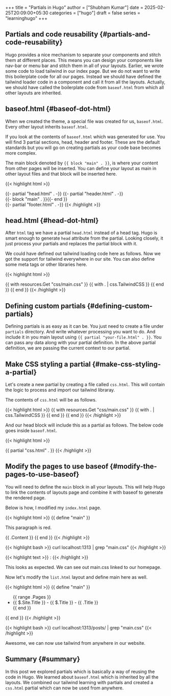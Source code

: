 +++
title = "Partials in Hugo"
author = ["Shubham Kumar"]
date = 2025-02-25T20:09:00+05:30
categories = ["hugo"]
draft = false
series = "learninghugo"
+++

## Partials and code reusability {#partials-and-code-reusability}

Hugo provides a nice mechanism to separate your components and stitch them at different places.
This means you can design your components like nav-bar or menu bar and stitch them in all of your layouts.
Earlier, we wrote some code to load tailwind in our index page.
But we do not want to write this boilerplate code for all our pages.
Instead we should have defined the tailwind loader code in a component and call it from all the layouts.
Actually, we should have called the boilerplate code from `baseof.html` from which all other layouts are inherited.


## baseof.html {#baseof-dot-html}

When we created the theme, a special file was created for us, `baseof.html`.
Every other layout inherits `baseof.html`.

If you look at the contents of `baseof.html` which was generated for use.
You will find 3 partial sections, head, header and footer.
These are the default standards but you will go on creating partials as your code base becomes more complex.

The main block denoted by `{{ block "main" . }}`, is where your content from other pages will be inserted.
You can define your layout as main in other layout files and that block will be inserted here.

{{< highlight html >}}
<!DOCTYPE html>
<html>
    {{- partial "head.html" . -}}
    <body>
        {{- partial "header.html" . -}}
        <div id="content">
        {{- block "main" . }}{{- end }}
        </div>
        {{- partial "footer.html" . -}}
    </body>
</html>
{{< /highlight >}}


## head.html {#head-dot-html}

After `html` tag we have a partial `head.html` instead of a head tag.
Hugo is smart enough to generate `head` attribute from the partial.
Looking closely, it just process your partials and replaces the partial block with it.

We could have defined out tailwind loading code here as follows.
Now we got the support for tailwind everywhere in our site.
You can also define some meta tags or other libraries here.

{{< highlight html >}}
<head>
  {{ with resources.Get "css/main.css" }}
  {{ with . | css.TailwindCSS }}
      <link rel="stylesheet" href="{{ .RelPermalink }}">
  {{ end }}
  {{ end }}
</head>
{{< /highlight >}}


## Defining custom partials {#defining-custom-partials}

Defining partials is as easy as it can be.
You just need to create a file under `partials` directory.
And write whatever processing you want to do.
And include it in you main layout using `{{ partial "your-file.html" . }}`.
You can pass any data along with your partial definition.
In the above partial definition, we are passing the current context to our partial.


## Make CSS styling a partial {#make-css-styling-a-partial}

Let's create a new partial by creating a file called `css.html`.
This will contain the logic to process and import our tailwind libraray.

The contents of `css.html` will be as follows.

{{< highlight html >}}
{{ with resources.Get "css/main.css" }}
{{ with . | css.TailwindCSS }}
    <link rel="stylesheet" href="{{ .RelPermalink }}">
{{ end }}
{{ end }}
{{< /highlight >}}

And our head block will include this as a partial as follows.
The below code goes inside `baseof.html`.

{{< highlight html >}}
<head>
  {{ partial "css.html" . }}
</head>
{{< /highlight >}}


## Modify the pages to use baseof {#modify-the-pages-to-use-baseof}

You will need to define the `main` block in all your layouts.
This will help Hugo to link the contents of layouts page and combine it with baseof to generate the rendered page.

Below is how, I modified my `index.html` page.

{{< highlight html >}}
{{ define "main" }}
  <p class="text-red-500">This paragraph is red.</p>
  {{ .Content }}
{{ end }}
{{< /highlight >}}

{{< highlight bash >}}
curl localhost:1313 | grep "main.css"
{{< /highlight >}}

{{< highlight text >}}
:         <link rel="stylesheet" href="/css/main.css">
{{< /highlight >}}

This looks as expected. We can see out main.css linked to our homepage.

Now let's modify the `list.html` layout and define main here as well.

{{< highlight html >}}
{{ define "main" }}
  <ul>
    {{ range .Pages }}
    <li>{{ $.Site.Title }} - {{ $.Title }} - {{ .Title }}</li>
    {{ end }}
  </ul>
{{ end }}
{{< /highlight >}}

{{< highlight bash >}}
curl localhost:1313/posts/ | grep "main.css"
{{< /highlight >}}

Awesome, we can now use tailwind from anywhere in our website.


## Summary {#summary}

In this post we explored partials which is basically a way of reusing the code in Hugo.
We learned about `baseof.html` which is inherited by all the layouts.
We combined our tailwind learning with partials and created a `css.html` partial which can now be used from anywhere.
